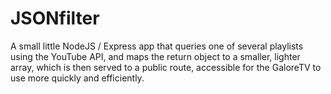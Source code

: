 # JSONfilter

A small little NodeJS / Express app that queries one of several playlists using the YouTube API, and maps the return object to a smaller, lighter array, which is then served to a public route, accessible for the GaloreTV to use more quickly and efficiently.